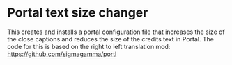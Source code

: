 # Portal text size changer
This creates and installs a portal configuration file that increases the size of the close captions and reduces the size of the credits text in Portal.
The code for this is based on the right to left translation mod:
https://github.com/sigmagamma/portl